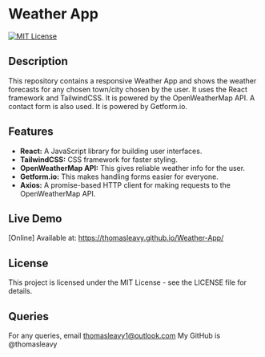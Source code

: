 # Weather App

[![MIT License](https://img.shields.io/badge/license-MIT-blue.svg)](LICENSE)

## Description

This repository contains a responsive Weather App and shows the weather forecasts for any chosen town/city chosen by the user. It uses the React framework and TailwindCSS. It is powered by the OpenWeatherMap API. A contact form is also used. It is powered by Getform.io.

## Features

- **React:** A JavaScript library for building user interfaces.
- **TailwindCSS:** CSS framework for faster styling.
- **OpenWeatherMap API:** This gives reliable weather info for the user.
- **Getform.io:** This makes handling forms easier for everyone.
- **Axios:** A promise-based HTTP client for making requests to the OpenWeatherMap API.

## Live Demo

[Online] Available at: https://thomasleavy.github.io/Weather-App/

## License
This project is licensed under the MIT License - see the LICENSE file for details.

## Queries
For any queries, email thomasleavy1@outlook.com
My GitHub is @thomasleavy
